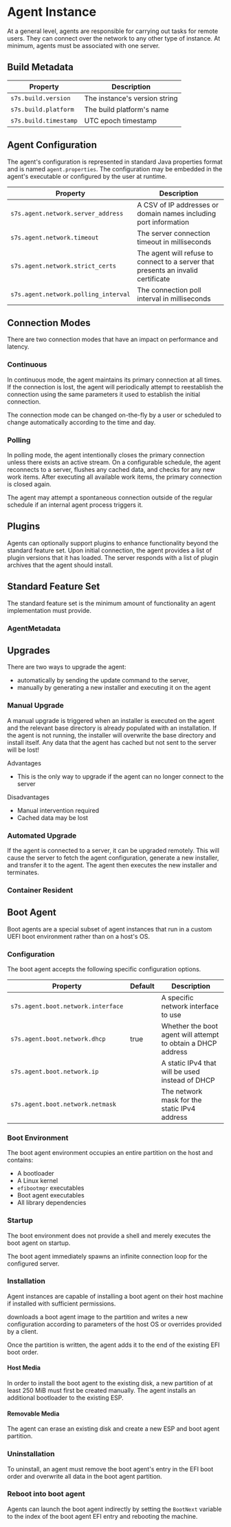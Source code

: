 # Agent Instance

At a general level, agents are responsible for carrying out tasks for remote
users. They can connect over the network to any other type of instance. At
minimum, agents must be associated with one server.

## Build Metadata

| Property              | Description                   |
| --------------------- | ----------------------------- |
| `s7s.build.version`   | The instance's version string |
| `s7s.build.platform`  | The build platform's name     |
| `s7s.build.timestamp` | UTC epoch timestamp           |

## Agent Configuration

The agent's configuration is represented in standard Java properties format and
is named `agent.properties`. The configuration may be embedded in the agent's
executable or configured by the user at runtime.

| Property                             | Description                                                                       |
| ------------------------------------ | --------------------------------------------------------------------------------- |
| `s7s.agent.network.server_address`   | A CSV of IP addresses or domain names including port information                  |
| `s7s.agent.network.timeout`          | The server connection timeout in milliseconds                                     |
| `s7s.agent.network.strict_certs`     | The agent will refuse to connect to a server that presents an invalid certificate |
| `s7s.agent.network.polling_interval` | The connection poll interval in milliseconds                                      |

## Connection Modes

There are two connection modes that have an impact on performance and latency.

### Continuous

In continuous mode, the agent maintains its primary connection at all times. If
the connection is lost, the agent will periodically attempt to reestablish the
connection using the same parameters it used to establish the initial
connection.

The connection mode can be changed on-the-fly by a user or scheduled to change
automatically according to the time and day.

### Polling

In polling mode, the agent intentionally closes the primary connection unless
there exists an active stream. On a configurable schedule, the agent reconnects
to a server, flushes any cached data, and checks for any new work items. After
executing all available work items, the primary connection is closed again.

The agent may attempt a spontaneous connection outside of the regular schedule
if an internal agent process triggers it.

## Plugins

Agents can optionally support plugins to enhance functionality beyond the
standard feature set. Upon initial connection, the agent provides a list of
plugin versions that it has loaded. The server responds with a list of plugin
archives that the agent should install.

## Standard Feature Set

The standard feature set is the minimum amount of functionality an agent
implementation must provide.

### AgentMetadata

## Upgrades

There are two ways to upgrade the agent:

- automatically by sending the update command to the server,
- manually by generating a new installer and executing it on the agent

### Manual Upgrade

A manual upgrade is triggered when an installer is executed on the agent and the
relevant base directory is already populated with an installation. If the agent
is not running, the installer will overwrite the base directory and install
itself. Any data that the agent has cached but not sent to the server will be
lost!

Advantages

- This is the only way to upgrade if the agent can no longer connect to the
  server

Disadvantages

- Manual intervention required
- Cached data may be lost

### Automated Upgrade

If the agent is connected to a server, it can be upgraded remotely. This will
cause the server to fetch the agent configuration, generate a new installer, and
transfer it to the agent. The agent then executes the new installer and
terminates.

### Container Resident

## Boot Agent

Boot agents are a special subset of agent instances that run in a custom UEFI
boot environment rather than on a host's OS.

### Configuration

The boot agent accepts the following specific configuration options.

| Property                           | Default | Description                                                  |
| ---------------------------------- | ------- | ------------------------------------------------------------ |
| `s7s.agent.boot.network.interface` |         | A specific network interface to use                          |
| `s7s.agent.boot.network.dhcp`      | true    | Whether the boot agent will attempt to obtain a DHCP address |
| `s7s.agent.boot.network.ip`        |         | A static IPv4 that will be used instead of DHCP              |
| `s7s.agent.boot.network.netmask`   |         | The network mask for the static IPv4 address                 |

### Boot Environment

The boot agent environment occupies an entire partition on the host and
contains:

- A bootloader
- A Linux kernel
- `efibootmgr` executables
- Boot agent executables
- All library dependencies

### Startup

The boot environment does not provide a shell and merely executes the boot agent
on startup.

The boot agent immediately spawns an infinite connection loop for the configured
server.

### Installation

Agent instances are capable of installing a boot agent on their host machine if
installed with sufficient permissions.

downloads a boot agent image to the partition and writes a new configuration
according to parameters of the host OS or overrides provided by a client.

Once the partition is written, the agent adds it to the end of the existing EFI
boot order.

#### Host Media

In order to install the boot agent to the existing disk, a new partition of at
least 250 MiB must first be created manually. The agent installs an additional
bootloader to the existing ESP.

#### Removable Media

The agent can erase an existing disk and create a new ESP and boot agent
partition.

### Uninstallation

To uninstall, an agent must remove the boot agent's entry in the EFI boot order
and overwrite all data in the boot agent partition.

### Reboot into boot agent

Agents can launch the boot agent indirectly by setting the `BootNext` variable
to the index of the boot agent EFI entry and rebooting the machine.
